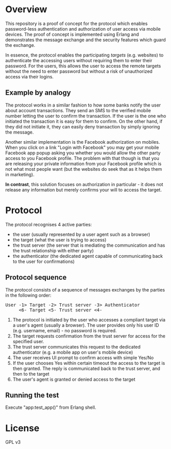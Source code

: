 Overview
========
This repository is a proof of concept for the protocol which enables password-less authentication and
authorization of user access via mobile devices. The proof of concept is implemented using Erlang and demonstrates
the message exchange and the security features which guard the exchange.

In essence, the protocol enables the participating *targets* (e.g. websites) to authenticate the accessing users
without requiring them to enter their password. For the users, this allows the user to access the remote targets
without the need to enter password but without a risk of unauthorized access via their logins.

Example by analogy
------------------
The protocol works in a similar fashion to how some banks notify the user about account transactions. They send an SMS
to the verified mobile number letting the user to confirm the transaction. If the user is the one who initiated
the transaction it is easy for them to confirm. On the other hand, if they did not initiate it, they can easily deny
transaction by simply ignoring the message.

Another similar implementation is the Facebook authorization on mobiles. When you click on a link "Login with Facebook"
you may get your mobile Facebook app popup asking you whether you would allow the other party access to you Facebook
profile. The problem with that though is that you are releasing your private information from your Facebook profile
which is not what most people want (but the websites do seek that as it helps them in marketing).

**In contrast**, this solution focuses on authorization in particular - it does not release any information but merely
 confirms your will to access the target.

Protocol
========
The protocol recognises 4 active parties:
- the user (usually represented by a user agent such as a browser)
- the target (what the user is trying to access)
- the trust server (the server that is mediating the communication and has the trust relationship with either party)
- the authenticator (the dedicated agent capable of communicating back to the user for confirmations)

Protocol sequence
-----------------
The protocol consists of a sequence of messages exchanges by the parties in the following order:
<pre>User -1> Target -2> Trust server -3> Authenticator
     &lt;6- Target &lt;5- Trust server &lt;4-
</pre>
1. The protocol is initiated by the user who accesses a compliant target via a user's agent (usually a browser).
   The user provides only his user ID (e.g. username, email) - no password is required.
2. The target requests confirmation from the trust server for access for the specified user.
3. The trust server communicates this request to the dedicated authenticator (e.g. a mobile app on user's mobile device)
4. The user receives UI prompt to confirm access with simple Yes/No
5. If the user chooses Yes within certain timeout the access to the target is then granted.
   The reply is communicated back to the trust server, and then to the target
6. The user's agent is granted or denied access to the target

Running the test
----------------
Execute "app:test_app()" from Erlang shell.

License
=======
GPL v3